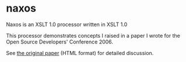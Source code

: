 # naxos
Naxos is an XSLT 1.0 processor written in XSLT 1.0

This processor demonstrates concepts I raised in a paper I wrote for the Open Source Developers' Conference 2006.

See <a href="DoingStupidThingsWithXSLT.html">the original paper</a> (HTML format) for detailed discussion.
